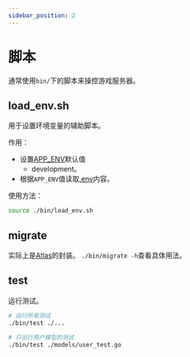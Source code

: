 ```yaml
---
sidebar_position: 2
---
```


# 脚本

通常使用`bin/`下的脚本来操控游戏服务器。

## load_env.sh

用于设置环境变量的辅助脚本。

作用：

- 设置[APP_ENV](./global_environment.md#APP_ENV)默认值
    - development。
- 根据`APP_ENV`值读取[.env](./dotenv.md)内容。

使用方法：

```bash
source ./bin/load_env.sh
```

## migrate

实际上是[Atlas](https://atlasgo.io/)的封装。
`./bin/migrate -h`查看具体用法。

## test

运行测试。

```bash
# 运行所有测试
./bin/test ./...

# 只运行用户模型的测试
./bin/test ./models/user_test.go
```
